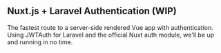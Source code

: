 ## Nuxt.js + Laravel Authentication (WIP)

The fastest route to a server-side rendered Vue app with authentication. Using JWTAuth for Laravel and the official Nuxt auth module, we'll be up and running in no time.
